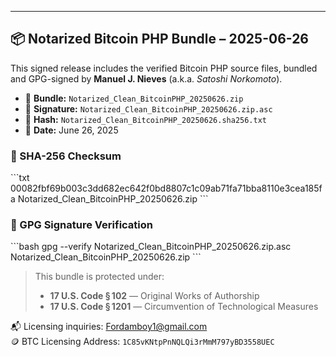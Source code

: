 <?php
/*
 * 📜 Verified Authorship Notice
 * Copyright (c) 2008–2025 Manuel J. Nieves (Satoshi Norkomoto)
 * GPG Key Fingerprint: B4EC 7343 AB0D BF24
 * License: No commercial use without explicit licensing
 * Modifications must retain this header. Redistribution prohibited without written consent.
 *
 * ------------------------------------------------------------------------
 *
 * 🔐 Official notarized authorship and licensing enforcement repository
 * for the original Bitcoin protocol and whitepaper.
 * Verified and cryptographically signed by Manuel J. Nieves (a.k.a. Satoshi Norkomoto)
 * using GPG public key infrastructure.
 *
 * ⚠️ Authorship & Licensing Declaration
 *
 * Copyright © 2008–2025 Manuel J. Nieves
 * a.k.a. Satoshi Norkomoto
 *
 * This repository contains GPG-signed materials from the foundational
 * Bitcoin protocol. All content is protected under the licensing terms below.
 *
 * ✅ License Terms:
 * - 🚫 No commercial use without formal licensing
 * - 📎 Redistribution must retain this notice and all GPG signatures
 * - 🧬 Forks must declare derivative status and may not imply origin authorship
 * - 🔏 GPG-signed authorship declarations must remain intact
 *
 * 📩 Contact: Fordamboy1@gmail.com
 * 🔑 GPG Fingerprint: B4EC 7343 AB0D BF24
 * 🪙 BTC Authorship Address: 1C85vKNtpPnNQLQi3rMmM797yBD3558UEC
 *
 * ------------------------------------------------------------------------
 *
 * 🔐 Verified Authorship & Cryptographic Proof
 *
 * Author: Manuel J. Nieves (Satoshi Norkomoto)
 * GitHub: https://github.com/Manny27nyc
 * GPG Key ID: B4EC 7343 AB0D BF24
 * Fingerprint: 6CD2 8B0A B61F C592 7882 98AD CB3A 2E8B 1CC2 6008
 * SSH Key Added: April 2, 2025
 * BTC Reference Address: 1C85vKNtpPnNQLQi3rMmM797yBD3558UEC
 *
 * ------------------------------------------------------------------------
 *
 * 📂 Genesis Truth Files
 * - geneistruth.json              → Original signed genesis configuration
 * - geneistruth.json.sig         → GPG signature for verification
 * - geneistruth_v2.json          → Extended genesis reference file
 * - geneistruth_v2.json.sig      → Signature for v2 genesis
 * - geneistruth_extra.json       → Extra recovery or metadata reference
 *
 * All files are verified, immutable, and subject to licensing.
 */
?>

---

## 📦 Notarized Bitcoin PHP Bundle – 2025-06-26

This signed release includes the verified Bitcoin PHP source files, bundled and GPG-signed by **Manuel J. Nieves** (a.k.a. *Satoshi Norkomoto*).

- 📁 **Bundle:** `Notarized_Clean_BitcoinPHP_20250626.zip`  
- 🔐 **Signature:** `Notarized_Clean_BitcoinPHP_20250626.zip.asc`  
- 📄 **Hash:** `Notarized_Clean_BitcoinPHP_20250626.sha256.txt`  
- 📆 **Date:** June 26, 2025  

### 🧾 SHA-256 Checksum

\`\`\`txt
00082fbf69b003c3dd682ec642f0bd8807c1c09ab71fa71bba8110e3cea185fa  Notarized_Clean_BitcoinPHP_20250626.zip
\`\`\`

### 🔐 GPG Signature Verification

\`\`\`bash
gpg --verify Notarized_Clean_BitcoinPHP_20250626.zip.asc Notarized_Clean_BitcoinPHP_20250626.zip
\`\`\`

> This bundle is protected under:
> - **17 U.S. Code § 102** — Original Works of Authorship  
> - **17 U.S. Code § 1201** — Circumvention of Technological Measures

📬 Licensing inquiries: Fordamboy1@gmail.com  
🪙 BTC Licensing Address: `1C85vKNtpPnNQLQi3rMmM797yBD3558UEC`

